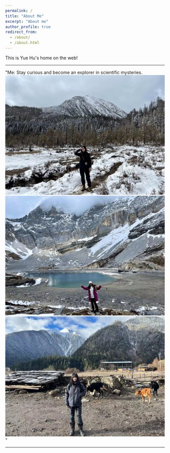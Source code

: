 ```yaml
---
permalink: /
title: "About Me"
excerpt: "About me"
author_profile: true
redirect_from: 
  - /about/
  - /about.html
---
```


This is Yue Hu's home on the web!

---

"Me: Stay curious and become an explorer in scientific mysteries.<br/><img src='/images/hy1.png'><img src='/images/hy2.png'><img src='/images/hy.png'>"

---
